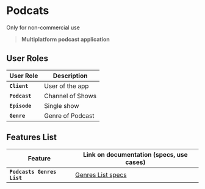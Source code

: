 # **Podcats**
Only for non-commercial use

> **Multiplatform podcast application**

## **User Roles**
**User Role** | **Description**
------------- | -------------
**`Client`**  | User of the app
**`Podcast`**  | Channel of Shows
**`Episode`**  | Single show
**`Genre`**  | Genre of Podcast

## **Features List**
**Feature**                 | **Link on documentation (specs, use cases)**
--------------------------- | -----------------------------------------------
**`Podcasts Genres List`** | [Genres List specs](Podcasts%20Genres%20List/README.md)